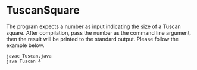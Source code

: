 # TuscanSquare
The program expects a number as input indicating the size of a Tuscan square.
After compilation, pass the number as the command line argument, then the result will be printed to the standard output. Please follow the example below.
```
javac Tuscan.java
java Tuscan 4
```
